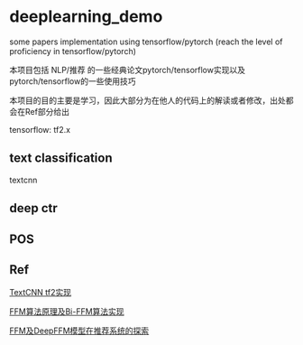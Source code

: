 # deeplearning_demo
some papers implementation using tensorflow/pytorch (reach the level of proficiency in tensorflow/pytorch)

本项目包括 NLP/推荐 的一些经典论文pytorch/tensorflow实现以及pytorch/tensorflow的一些使用技巧

本项目的目的主要是学习，因此大部分为在他人的代码上的解读或者修改，出处都会在Ref部分给出

tensorflow: tf2.x

## text classification 
textcnn

## deep ctr


## POS



## Ref
[TextCNN tf2实现](https://github.com/ShaneTian/TextCNN/)

[FFM算法原理及Bi-FFM算法实现](https://zhuanlan.zhihu.com/p/145928996)

[FFM及DeepFFM模型在推荐系统的探索](https://zhuanlan.zhihu.com/p/67795161)

